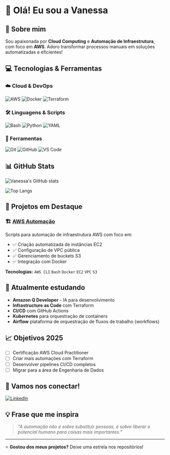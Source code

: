 # 👋 Olá! Eu sou a Vanessa

## 🚀 Sobre mim
Sou apaixonada por **Cloud Computing** e **Automação de Infraestrutura**, com foco em **AWS**. Adoro transformar processos manuais em soluções automatizadas e eficientes!

## 💻 Tecnologias & Ferramentas

### ☁️ Cloud & DevOps
![AWS](https://img.shields.io/badge/AWS-%23FF9900.svg?style=for-the-badge&logo=amazon-aws&logoColor=white)
![Docker](https://img.shields.io/badge/docker-%230db7ed.svg?style=for-the-badge&logo=docker&logoColor=white)
![Terraform](https://img.shields.io/badge/terraform-%235835CC.svg?style=for-the-badge&logo=terraform&logoColor=white)

### 🛠️ Linguagens & Scripts
![Bash](https://img.shields.io/badge/bash-%23121011.svg?style=for-the-badge&logo=gnu-bash&logoColor=white)
![Python](https://img.shields.io/badge/python-3670A8?style=for-the-badge&logo=python&logoColor=ffdd54)
![YAML](https://img.shields.io/badge/yaml-%23ffffff.svg?style=for-the-badge&logo=yaml&logoColor=151515)

### 🔧 Ferramentas
![Git](https://img.shields.io/badge/git-%23F05033.svg?style=for-the-badge&logo=git&logoColor=white)
![GitHub](https://img.shields.io/badge/github-%23121011.svg?style=for-the-badge&logo=github&logoColor=white)
![VS Code](https://img.shields.io/badge/VS%20Code-0078d4.svg?style=for-the-badge&logo=visual-studio-code&logoColor=white)

## 📊 GitHub Stats

![Vanessa's GitHub stats](https://github-readme-stats.vercel.app/api?username=euvanessa-prado&show_icons=true&theme=radical)

![Top Langs](https://github-readme-stats.vercel.app/api/top-langs/?username=euvanessa-prado&layout=compact&theme=radical)

## 🎯 Projetos em Destaque

### 🏗️ [AWS Automação](https://github.com/euvanessa-prado/amazonq-cli)
Scripts para automação de infraestrutura AWS com foco em:
- ✅ Criação automatizada de instâncias EC2
- ✅ Configuração de VPC pública
- ✅ Gerenciamento de buckets S3
- ✅ Integração com Docker

**Tecnologias:** `AWS CLI` `Bash` `Docker` `EC2` `VPC` `S3`

## 🌱 Atualmente estudando
- **Amazon Q Developer** - IA para desenvolvimento
- **Infrastructure as Code** com Terraform
- **CI/CD** com GitHub Actions
- **Kubernetes** para orquestração de containers
- **Airflow** plataforma de orquestração de fluxos de trabalho (workflows) 

## 📈 Objetivos 2025
- [ ] Certificação AWS Cloud Practitioner
- [ ] Criar mais automações com Terraform
- [ ] Desenvolver pipelines CI/CD completos
- [ ] Migrar para a área de Engenharia de Dados

## 🤝 Vamos nos conectar!

[![LinkedIn](https://img.shields.io/badge/LinkedIn-%230077B5.svg?style=for-the-badge&logo=linkedin&logoColor=white)](https://linkedin.com/in/vanessa.aida)


## 💡 Frase que me inspira
> *"A automação não é sobre substituir pessoas, é sobre liberar o potencial humano para coisas mais importantes."*

---

⭐ **Gostou dos meus projetos?** Deixe uma estrela nos repositórios!


<!--
**euvanessa-prado/euvanessa-prado** is a ✨ _special_ ✨ repository because its `README.md` (this file) appears on your GitHub profile.
-->

